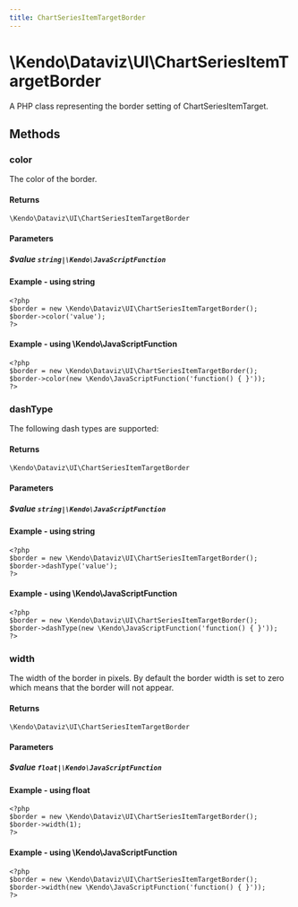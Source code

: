 ```yaml
---
title: ChartSeriesItemTargetBorder
---
```


# \Kendo\Dataviz\UI\ChartSeriesItemTargetBorder

A PHP class representing the border setting of ChartSeriesItemTarget.


## Methods

### color
The color of the border.

#### Returns
`\Kendo\Dataviz\UI\ChartSeriesItemTargetBorder`

#### Parameters

##### $value `string|\Kendo\JavaScriptFunction`



#### Example  - using string
    <?php
    $border = new \Kendo\Dataviz\UI\ChartSeriesItemTargetBorder();
    $border->color('value');
    ?>

#### Example  - using \Kendo\JavaScriptFunction
    <?php
    $border = new \Kendo\Dataviz\UI\ChartSeriesItemTargetBorder();
    $border->color(new \Kendo\JavaScriptFunction('function() { }'));
    ?>

### dashType
The following dash types are supported:

#### Returns
`\Kendo\Dataviz\UI\ChartSeriesItemTargetBorder`

#### Parameters

##### $value `string|\Kendo\JavaScriptFunction`



#### Example  - using string
    <?php
    $border = new \Kendo\Dataviz\UI\ChartSeriesItemTargetBorder();
    $border->dashType('value');
    ?>

#### Example  - using \Kendo\JavaScriptFunction
    <?php
    $border = new \Kendo\Dataviz\UI\ChartSeriesItemTargetBorder();
    $border->dashType(new \Kendo\JavaScriptFunction('function() { }'));
    ?>

### width
The width of the border in pixels. By default the border width is set to zero which means that the border will not appear.

#### Returns
`\Kendo\Dataviz\UI\ChartSeriesItemTargetBorder`

#### Parameters

##### $value `float|\Kendo\JavaScriptFunction`



#### Example  - using float
    <?php
    $border = new \Kendo\Dataviz\UI\ChartSeriesItemTargetBorder();
    $border->width(1);
    ?>

#### Example  - using \Kendo\JavaScriptFunction
    <?php
    $border = new \Kendo\Dataviz\UI\ChartSeriesItemTargetBorder();
    $border->width(new \Kendo\JavaScriptFunction('function() { }'));
    ?>

